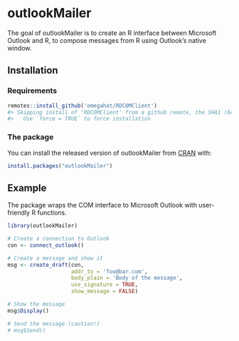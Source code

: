 
<!-- README.md is generated from README.Rmd. Please edit that file -->

# outlookMailer

<!-- badges: start -->

<!-- badges: end -->

The goal of outlookMailer is to create an R interface between Microsoft
Outlook and R, to compose messages from R using Outlook’s native window.

## Installation

### Requirements

``` r
remotes::install_github('omegahat/RDCOMClient')
#> Skipping install of 'RDCOMClient' from a github remote, the SHA1 (6e1e5806) has not changed since last install.
#>   Use `force = TRUE` to force installation
```

### The package

You can install the released version of outlookMailer from
[CRAN](https://CRAN.R-project.org) with:

``` r
install.packages("outlookMailer")
```

## Example

The package wraps the COM interface to Microsoft Outlook with
user-friendly R functions.

``` r
library(outlookMailer)

# Create a connection to Outlook
con <- connect_outlook()

# Create a message and show it
msg <- create_draft(con, 
                    addr_to = 'foo@bar.com', 
                    body_plain = 'Body of the message', 
                    use_signature = TRUE,
                    show_message = FALSE)

# Show the message
msg$Display()

# Send the message (caution!)
# msg$Send()
```
